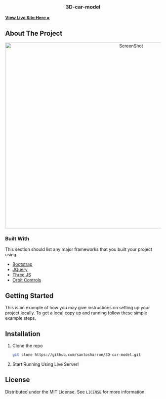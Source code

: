 <p align="center">


<h3 align="center">3D-car-model</h3>

  <p align="center">
    
  <a href="https://aventador-3d-model.netlify.app/"><strong>View Live Site Here »</strong></a>
  
  ## About The Project

<p align="center">
  <a href="https://github.com/chrisokwakol/3D-Car">
    <img src="https://user-images.githubusercontent.com/73644573/119262368-93bf3f80-bbf8-11eb-9b05-afce09af4542.gif" alt="ScreenShot" width="800" height="600">
  </a>


### Built With

This section should list any major frameworks that you built your project using.
* [Bootstrap](https://getbootstrap.com)
* [JQuery](https://jquery.com)
* [Three JS](https://threejs.org/)
* [Orbit Controls](https://threejs.org/docs/#examples/en/controls/OrbitControls)



<!-- GETTING STARTED -->
## Getting Started

This is an example of how you may give instructions on setting up your project locally.
To get a local copy up and running follow these simple example steps.


## Installation

1. Clone the repo
   ```sh
   git clone https://github.com/santosharron/3D-car-model.git
   ```
2. Start Running Using Live Server!

## License

Distributed under the MIT License. See `LICENSE` for more information.



